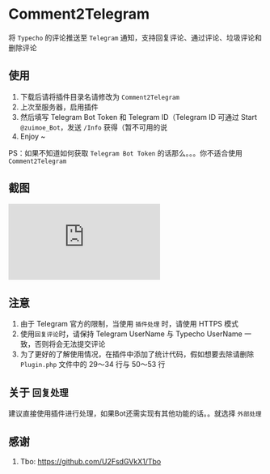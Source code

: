 # Comment2Telegram
将  `Typecho` 的评论推送至 `Telegram` 通知，支持回复评论、通过评论、垃圾评论和删除评论

## 使用
1. 下载后请将插件目录名请修改为 `Comment2Telegram`
2. 上次至服务器，启用插件
3. 然后填写 Telegram Bot Token 和 Telegram ID（Telegram ID 可通过 Start `@zuimoe_Bot`，发送 `/Info` 获得（暂不可用的说
4. Enjoy ~

PS：如果不知道如何获取 `Telegram Bot Token` 的话那么。。。你不适合使用 `Comment2Telegram`

## 截图
![截图](http://forum.typecho.org/download/file.php?id=1294)

## 注意
1. 由于 Telegram 官方的限制，当使用 `插件处理` 时，请使用 HTTPS 模式
2. 使用`回复评论`时，请保持 Telegram UserName 与 Typecho UserName 一致，否则将会无法提交评论
3. 为了更好的了解使用情况，在插件中添加了统计代码，假如想要去除请删除 `Plugin.php` 文件中的 29～34 行与 50～53 行

## 关于 `回复处理`
建议直接使用插件进行处理，如果Bot还需实现有其他功能的话。。就选择 `外部处理`

## 感谢
1. Tbo: https://github.com/U2FsdGVkX1/Tbo

